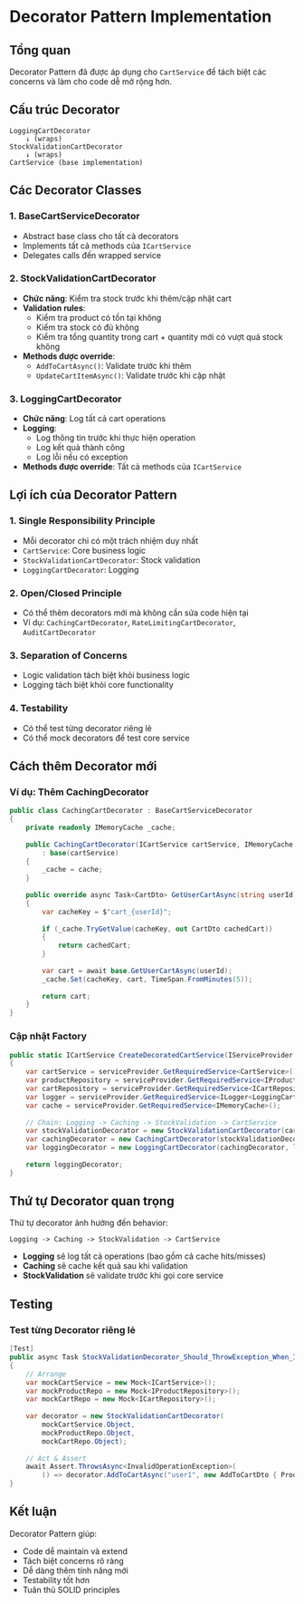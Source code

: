 # Decorator Pattern Implementation

## Tổng quan

Decorator Pattern đã được áp dụng cho `CartService` để tách biệt các concerns và làm cho code dễ mở rộng hơn.

## Cấu trúc Decorator

```
LoggingCartDecorator
    ↓ (wraps)
StockValidationCartDecorator
    ↓ (wraps)
CartService (base implementation)
```

## Các Decorator Classes

### 1. BaseCartServiceDecorator
- Abstract base class cho tất cả decorators
- Implements tất cả methods của `ICartService`
- Delegates calls đến wrapped service

### 2. StockValidationCartDecorator
- **Chức năng**: Kiểm tra stock trước khi thêm/cập nhật cart
- **Validation rules**:
  - Kiểm tra product có tồn tại không
  - Kiểm tra stock có đủ không
  - Kiểm tra tổng quantity trong cart + quantity mới có vượt quá stock không
- **Methods được override**:
  - `AddToCartAsync()`: Validate trước khi thêm
  - `UpdateCartItemAsync()`: Validate trước khi cập nhật

### 3. LoggingCartDecorator
- **Chức năng**: Log tất cả cart operations
- **Logging**:
  - Log thông tin trước khi thực hiện operation
  - Log kết quả thành công
  - Log lỗi nếu có exception
- **Methods được override**: Tất cả methods của `ICartService`

## Lợi ích của Decorator Pattern

### 1. Single Responsibility Principle
- Mỗi decorator chỉ có một trách nhiệm duy nhất
- `CartService`: Core business logic
- `StockValidationCartDecorator`: Stock validation
- `LoggingCartDecorator`: Logging

### 2. Open/Closed Principle
- Có thể thêm decorators mới mà không cần sửa code hiện tại
- Ví dụ: `CachingCartDecorator`, `RateLimitingCartDecorator`, `AuditCartDecorator`

### 3. Separation of Concerns
- Logic validation tách biệt khỏi business logic
- Logging tách biệt khỏi core functionality

### 4. Testability
- Có thể test từng decorator riêng lẻ
- Có thể mock decorators để test core service

## Cách thêm Decorator mới

### Ví dụ: Thêm CachingDecorator

```csharp
public class CachingCartDecorator : BaseCartServiceDecorator
{
    private readonly IMemoryCache _cache;
    
    public CachingCartDecorator(ICartService cartService, IMemoryCache cache) 
        : base(cartService)
    {
        _cache = cache;
    }
    
    public override async Task<CartDto> GetUserCartAsync(string userId)
    {
        var cacheKey = $"cart_{userId}";
        
        if (_cache.TryGetValue(cacheKey, out CartDto cachedCart))
        {
            return cachedCart;
        }
        
        var cart = await base.GetUserCartAsync(userId);
        _cache.Set(cacheKey, cart, TimeSpan.FromMinutes(5));
        
        return cart;
    }
}
```

### Cập nhật Factory

```csharp
public static ICartService CreateDecoratedCartService(IServiceProvider serviceProvider)
{
    var cartService = serviceProvider.GetRequiredService<CartService>();
    var productRepository = serviceProvider.GetRequiredService<IProductRepository>();
    var cartRepository = serviceProvider.GetRequiredService<ICartRepository>();
    var logger = serviceProvider.GetRequiredService<ILogger<LoggingCartDecorator>>();
    var cache = serviceProvider.GetRequiredService<IMemoryCache>();
    
    // Chain: Logging -> Caching -> StockValidation -> CartService
    var stockValidationDecorator = new StockValidationCartDecorator(cartService, productRepository, cartRepository);
    var cachingDecorator = new CachingCartDecorator(stockValidationDecorator, cache);
    var loggingDecorator = new LoggingCartDecorator(cachingDecorator, logger);
    
    return loggingDecorator;
}
```

## Thứ tự Decorator quan trọng

Thứ tự decorator ảnh hưởng đến behavior:

```
Logging -> Caching -> StockValidation -> CartService
```

- **Logging** sẽ log tất cả operations (bao gồm cả cache hits/misses)
- **Caching** sẽ cache kết quả sau khi validation
- **StockValidation** sẽ validate trước khi gọi core service

## Testing

### Test từng Decorator riêng lẻ

```csharp
[Test]
public async Task StockValidationDecorator_Should_ThrowException_When_InsufficientStock()
{
    // Arrange
    var mockCartService = new Mock<ICartService>();
    var mockProductRepo = new Mock<IProductRepository>();
    var mockCartRepo = new Mock<ICartRepository>();
    
    var decorator = new StockValidationCartDecorator(
        mockCartService.Object, 
        mockProductRepo.Object, 
        mockCartRepo.Object);
    
    // Act & Assert
    await Assert.ThrowsAsync<InvalidOperationException>(
        () => decorator.AddToCartAsync("user1", new AddToCartDto { ProductId = 1, Quantity = 100 }));
}
```

## Kết luận

Decorator Pattern giúp:
- Code dễ maintain và extend
- Tách biệt concerns rõ ràng
- Dễ dàng thêm tính năng mới
- Testability tốt hơn
- Tuân thủ SOLID principles 